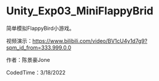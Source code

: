 # Unity_Exp03_MiniFlappyBrid
简单模拟FlappyBird小游戏。

视频演示：https://www.bilibili.com/video/BV1cU4y1d7g9?spm_id_from=333.999.0.0

作者：陈景豪Jone

CodedTime：3/18/2022
